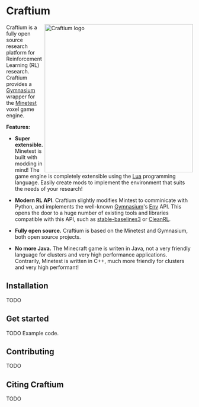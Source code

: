 # Craftium

<img src="../craftium-docs/docs/imgs/Craftium_Logo.png" alt="Craftium logo" width="400" align="right">

Craftium is a fully open source research platform for Reinforcement Learning (RL) research. Craftium provides a [Gymnasium](https://gymnasium.farama.org/index.html) wrapper for the [Minetest](https://www.minetest.net/) voxel game engine.

**Features:**

- **Super extensible.** Minetest is built with modding in mind! The game engine is completely extensible using the [Lua](https://www.lua.org) programming language. Easily create mods to implement the environment that suits the needs of your research!

- **Modern RL API**. Craftium slightly modifies Mintest to comminicate with Python, and implements the well-known [Gymnasium](https://gymnasium.farama.org/index.html)'s [Env](https://gymnasium.farama.org/api/env/) API. This opens the door to a huge number of existing tools and libraries compatible with this API, such as [stable-baselines3](https://stable-baselines3.readthedocs.io) or [CleanRL](https://github.com/vwxyzjn/cleanrl).

- **Fully open source.** Craftium is based on the Minetest and Gymnasium, both open source projects.

- **No more Java.** The Minecraft game is writen in Java, not a very friendly language for clusters and very high performance applications. Contrarily, Minetest is written in C++, much more friendly for clusters and very high performant!

## Installation

TODO

## Get started

TODO Example code.


## Contributing

TODO

## Citing Craftium

TODO
